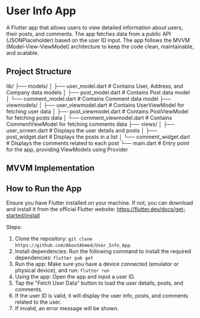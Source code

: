 # User Info App

A Flutter app that allows users to view detailed information about users, their posts, and comments.
The app fetches data from a public API (JSONPlaceholder) based on the user ID input.
The app follows the MVVM (Model-View-ViewModel) architecture to keep the code clean, maintainable, and scalable.

## Project Structure

lib/
├── models/
│   ├── user_model.dart      # Contains User, Address, and Company data models
│   ├── post_model.dart      # Contains Post data model
│   └── comment_model.dart  # Contains Comment data model
├── viewmodels/
│   ├── user_viewmodel.dart  # Contains UserViewModel for fetching user data
│   ├── post_viewmodel.dart  # Contains PostViewModel for fetching posts data
│   └── comment_viewmodel.dart  # Contains CommentViewModel for fetching comments data
├── views/
│   ├── user_screen.dart     # Displays the user details and posts
│   ├── post_widget.dart     # Displays the posts in a list
│   └── comment_widget.dart # Displays the comments related to each post
└── main.dart                # Entry point for the app, providing ViewModels using Provider

## MVVM Implementation

## How to Run the App

 Ensure you have Flutter installed on your machine. If not, you can download and install it from the official Flutter website: https://flutter.dev/docs/get-started/install

Steps:

1. Clone the repository: `git clone https://github.com/AboutAhmed/User_Info_App`.
2. Install dependencies: Run the following command to install the required dependencies: `flutter pub get`
3. Run the app: Make sure you have a device connected (emulator or physical device), and run: `flutter run`
4. Using the app: Open the app and input a user ID.
5. Tap the "Fetch User Data" button to load the user details, posts, and comments.
6. If the user ID is valid, it will display the user info, posts, and comments related to the user.
7. If invalid, an error message will be shown.